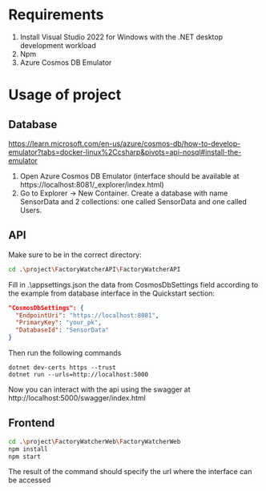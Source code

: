 # Requirements
1. Install Visual Studio 2022 for Windows with the .NET desktop development workload
2. Npm
3. Azure Cosmos DB Emulator 

# Usage of project

## Database
https://learn.microsoft.com/en-us/azure/cosmos-db/how-to-develop-emulator?tabs=docker-linux%2Ccsharp&pivots=api-nosql#install-the-emulator

1. Open Azure Cosmos DB Emulator (interface should be available at https://localhost:8081/_explorer/index.html)
2. Go to Explorer -> New Container. Create a database with name SensorData and 2 collections: one called SensorData and one called Users.
## API

Make sure to be in the correct directory:
```bash
cd .\project\FactoryWatcherAPI\FactoryWatcherAPI
```
Fill in .\appsettings.json the data from CosmosDbSettings field according to the example from database interface in the Quickstart section:
```json
"CosmosDbSettings": {
  "EndpointUri": "https://localhost:8081",
  "PrimaryKey": "your_pk",
  "DatabaseId": "SensorData"
}
```
Then run the following commands
```
dotnet dev-certs https --trust
dotnet run --urls=http://localhost:5000
```
Now you can interact with the api using the swagger at http://localhost:5000/swagger/index.html

## Frontend
``` bash
cd .\project\FactoryWatcherWeb\FactoryWatcherWeb
npm install
npm start
```
The result of the command should specify the url where the interface can be accessed
